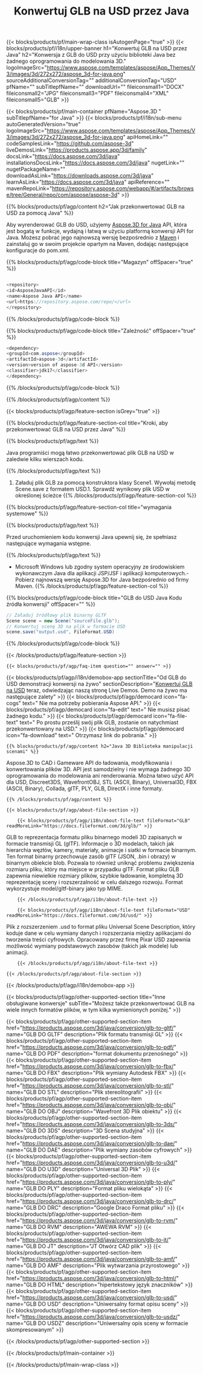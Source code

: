 ﻿---
title: Konwertuj GLB na USD przez Java
weight: 530
url: /pl/java/conversion/glb-to-usd/ 
description: Przykładowy kod konwersji Java dla formatu GLB na plik USD. Użyj tego przykładowego kodu, aby przekonwertować GLB na USD w dowolnej aplikacji internetowej lub na komputerze Java.
---
{{< blocks/products/pf/main-wrap-class isAutogenPage="true" >}}
{{< blocks/products/pf/i18n/upper-banner h1="Konwertuj GLB na USD przez Java" h2="Konwersja z GLB do USD przy użyciu biblioteki Java bez żadnego oprogramowania do modelowania 3D." logoImageSrc="https://www.aspose.com/templates/aspose/App_Themes/V3/images/3d/272x272/aspose_3d-for-java.png" sourceAdditionalConversionTag="" additionalConversionTag="USD" pfName="" subTitlepfName="" downloadUrl="" fileiconsmall1="DOCX" fileiconsmall2="JPG" fileiconsmall3="PDF" fileiconsmall4="XML" fileiconsmall5="GLB" >}}

{{< blocks/products/pf/main-container pfName="Aspose.3D " subTitlepfName="for Java" >}}
{{< blocks/products/pf/i18n/sub-menu autoGeneratedVersion="true" logoImageSrc="https://www.aspose.com/templates/aspose/App_Themes/V3/images/3d/272x272/aspose_3d-for-java.png" apiHomeLink="" codeSamplesLink="https://github.com/aspose-3d" liveDemosLink="https://products.aspose.app/3d/family" docsLink="https://docs.aspose.com/3d/java" installationsDocsLink="https://docs.aspose.com/3d/java" nugetLink="" nugetPackageName="" downloadAsLink="https://downloads.aspose.com/3d/java" learnAsLink="https://docs.aspose.com/3d/java" apiReference="" mavenRepoLink="https://repository.aspose.com/webapp/#/artifacts/browse/tree/General/repo/com/aspose/aspose-3d" >}}

{{% blocks/products/pf/agp/content h2="Jak przekonwertować GLB na USD za pomocą Java" %}}

 Aby wyrenderować GLB do USD, użyjemy
 [Aspose.3D for Java](https://products.aspose.com/3d/java) 
 API, która jest bogatą w funkcje, wydajną i łatwą w użyciu platformą konwersji API for Java. Możesz pobrać jego najnowszą wersję bezpośrednio z
 [Maven](https://repository.aspose.com/webapp/#/artifacts/browse/tree/General/repo/com/aspose/aspose-3d) 
 i zainstaluj go w swoim projekcie opartym na Maven, dodając następujące konfiguracje do pom.xml.

{{% blocks/products/pf/agp/code-block title="Magazyn" offSpacer="true" %}}

```cs

<repository>
<id>AsposeJavaAPI</id>
<name>Aspose Java API</name>
<url>https://repository.aspose.com/repo/</url>
</repository>


```

{{% /blocks/products/pf/agp/code-block %}}

{{% blocks/products/pf/agp/code-block title="Zależność" offSpacer="true" %}}

```cs
<dependency>
<groupId>com.aspose</groupId>
<artifactId>aspose-3d</artifactId>
<version>version of aspose-3d API</version>
<classifier>jdk17</classifier>
</dependency>


```

{{% /blocks/products/pf/agp/code-block %}}

{{% /blocks/products/pf/agp/content %}}

{{< blocks/products/pf/agp/feature-section isGrey="true" >}}

{{% blocks/products/pf/agp/feature-section-col title="Kroki, aby przekonwertować GLB na USD przez Java" %}}

{{% blocks/products/pf/agp/text %}}

 Java programiści mogą łatwo przekonwertować plik GLB na USD w zaledwie kilku wierszach kodu.

{{% /blocks/products/pf/agp/text %}}

1. Załaduj plik GLB za pomocą konstruktora klasy Scene1. Wywołaj metodę Scene.save z formatem USD.1. Sprawdź wynikowy plik USD w określonej ścieżce
{{% /blocks/products/pf/agp/feature-section-col %}}

{{% blocks/products/pf/agp/feature-section-col title="wymagania systemowe" %}}

{{% blocks/products/pf/agp/text %}}

 Przed uruchomieniem kodu konwersji Java upewnij się, że spełniasz następujące wymagania wstępne.

{{% /blocks/products/pf/agp/text %}}

- Microsoft Windows lub zgodny system operacyjny ze środowiskiem wykonawczym Java dla aplikacji JSP/JSF i aplikacji komputerowych.- Pobierz najnowszą wersję Aspose.3D for Java bezpośrednio od firmy Maven.
{{% /blocks/products/pf/agp/feature-section-col %}}

{{% blocks/products/pf/agp/code-block title="GLB do USD Java Kodu źródła konwersji" offSpacer="" %}}

```cs
// Załaduj źródłowy plik binarny GLTF
Scene scene = new Scene("sourceFile.glb");
// Konwertuj scenę 3D na plik w formacie USD
scene.save("output.usd", FileFormat.USD)

```

{{% /blocks/products/pf/agp/code-block %}}

{{< /blocks/products/pf/agp/feature-section >}}

    {{< blocks/products/pf/agp/faq-item question="" answer="" >}}
 

<!-- aboutfile Starts -->

{{< blocks/products/pf/agp/i18n/demobox-app sectionTitle="Od GLB do USD demonstracji konwersji na żywo" sectionDescription="[Konwertuj GLB na USD](https://products.aspose.app/3d/conversion/glb-to-usd) teraz, odwiedzając naszą stronę Live Demos. Demo na żywo ma następujące zalety" >}}
        {{< blocks/products/pf/agp/democard icon="fa-cogs" text=" Nie ma potrzeby pobierania Aspose API." >}}
        {{< blocks/products/pf/agp/democard icon="fa-edit" text=" Nie musisz pisać żadnego kodu." >}}
        {{< blocks/products/pf/agp/democard icon="fa-file-text" text=" Po prostu prześlij swój plik GLB, zostanie on natychmiast przekonwertowany na USD." >}}
        {{< blocks/products/pf/agp/democard icon="fa-download" text=" Otrzymasz link do pobrania." >}}

    {{% blocks/products/pf/agp/content h2="Java 3D Biblioteka manipulacji scenami" %}}

 Aspose.3D to CAD i Gameware API do ładowania, modyfikowania i konwertowania plików 3D. API jest samodzielny i nie wymaga żadnego 3D oprogramowania do modelowania ani renderowania. Można łatwo użyć API dla USD, Discreet3DS, WavefrontOBJ, STL (ASCII, Binary), Universal3D, FBX (ASCII, Binary), Collada, glTF, PLY, GLB, DirectX i inne formaty. 



    {{% /blocks/products/pf/agp/content %}}

    {{< blocks/products/pf/agp/about-file-section >}}

        {{< blocks/products/pf/agp/i18n/about-file-text fileFormat="GLB" readMoreLink="https://docs.fileformat.com/3d/glb/" >}}

GLB to reprezentacja formatu pliku binarnego modeli 3D zapisanych w formacie transmisji GL (glTF). Informacje o 3D modelach, takich jak hierarchia węzłów, kamery, materiały, animacje i siatki w formacie binarnym. Ten format binarny przechowuje zasób glTF (JSON, .bin i obrazy) w binarnym obiekcie blob. Pozwala to również uniknąć problemu zwiększenia rozmiaru pliku, który ma miejsce w przypadku glTF. Format pliku GLB zapewnia niewielkie rozmiary plików, szybkie ładowanie, kompletną 3D reprezentację sceny i rozszerzalność w celu dalszego rozwoju. Format wykorzystuje model/gltf-binary jako typ MIME.

        {{< /blocks/products/pf/agp/i18n/about-file-text >}}

        {{< blocks/products/pf/agp/i18n/about-file-text fileFormat="USD" readMoreLink="https://docs.fileformat.com/3d/usd/" >}}

Plik z rozszerzeniem .usd to format pliku Universal Scene Description, który koduje dane w celu wymiany danych i rozszerzania między aplikacjami do tworzenia treści cyfrowych. Opracowany przez firmę Pixar USD zapewnia możliwość wymiany podstawowych zasobów (takich jak modele) lub animacji.


        {{< /blocks/products/pf/agp/i18n/about-file-text >}}

    {{< /blocks/products/pf/agp/about-file-section >}}

{{< /blocks/products/pf/agp/i18n/demobox-app >}}

<!-- aboutfile Ends -->

{{< blocks/products/pf/agp/other-supported-section title="Inne obsługiwane konwersje" subTitle="Możesz także przekonwertować GLB na wiele innych formatów plików, w tym kilka wymienionych poniżej." >}}

{{< blocks/products/pf/agp/other-supported-section-item href="https://products.aspose.com/3d/java/conversion/glb-to-gltf/" name="GLB DO GLTF" description="Plik formatu transmisji GL" >}}
{{< blocks/products/pf/agp/other-supported-section-item href="https://products.aspose.com/3d/java/conversion/glb-to-pdf/" name="GLB DO PDF" description="format dokumentu przenośnego" >}}
{{< blocks/products/pf/agp/other-supported-section-item href="https://products.aspose.com/3d/java/conversion/glb-to-fbx/" name="GLB DO FBX" description="Plik wymiany Autodesk FBX" >}}
{{< blocks/products/pf/agp/other-supported-section-item href="https://products.aspose.com/3d/java/conversion/glb-to-stl/" name="GLB DO STL" description="Plik stereolitografii" >}}
{{< blocks/products/pf/agp/other-supported-section-item href="https://products.aspose.com/3d/java/conversion/glb-to-obj/" name="GLB DO OBJ" description="Wavefront 3D Plik obiektu" >}}
{{< blocks/products/pf/agp/other-supported-section-item href="https://products.aspose.com/3d/java/conversion/glb-to-3ds/" name="GLB DO 3DS" description="3D Scena studyjna" >}}
{{< blocks/products/pf/agp/other-supported-section-item href="https://products.aspose.com/3d/java/conversion/glb-to-dae/" name="GLB DO DAE" description="Plik wymiany zasobów cyfrowych" >}}
{{< blocks/products/pf/agp/other-supported-section-item href="https://products.aspose.com/3d/java/conversion/glb-to-u3d/" name="GLB DO U3D" description="Universal 3D Plik" >}}
{{< blocks/products/pf/agp/other-supported-section-item href="https://products.aspose.com/3d/java/conversion/glb-to-ply/" name="GLB DO PLY" description="Format pliku wielokąta" >}}
{{< blocks/products/pf/agp/other-supported-section-item href="https://products.aspose.com/3d/java/conversion/glb-to-drc/" name="GLB DO DRC" description="Google Draco Format pliku" >}}
{{< blocks/products/pf/agp/other-supported-section-item href="https://products.aspose.com/3d/java/conversion/glb-to-rvm/" name="GLB DO RVM" description="AWEWA RVM" >}}
{{< blocks/products/pf/agp/other-supported-section-item href="https://products.aspose.com/3d/java/conversion/glb-to-jt/" name="GLB DO JT" description="JT Otwórz CAD plik" >}}
{{< blocks/products/pf/agp/other-supported-section-item href="https://products.aspose.com/3d/java/conversion/glb-to-amf/" name="GLB DO AMF" description="Plik wytwarzania przyrostowego" >}}
{{< blocks/products/pf/agp/other-supported-section-item href="https://products.aspose.com/3d/java/conversion/glb-to-html/" name="GLB DO HTML" description="hipertekstowy język znaczników" >}}
{{< blocks/products/pf/agp/other-supported-section-item href="https://products.aspose.com/3d/java/conversion/glb-to-usd/" name="GLB DO USD" description="Uniwersalny format opisu sceny" >}}
{{< blocks/products/pf/agp/other-supported-section-item href="https://products.aspose.com/3d/java/conversion/glb-to-usdz/" name="GLB DO USDZ" description="Uniwersalny opis sceny w formacie skompresowanym" >}}

{{< /blocks/products/pf/agp/other-supported-section >}}

{{< /blocks/products/pf/main-container >}}
    
{{< /blocks/products/pf/main-wrap-class >}}